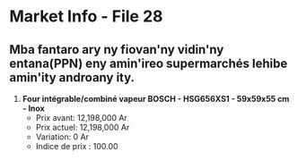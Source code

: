 # Market Info - File 28

## Mba fantaro ary ny fiovan'ny vidin'ny entana(PPN) eny amin'ireo supermarchés lehibe amin'ity androany ity.

1. **Four intégrable/combiné vapeur BOSCH - HSG656XS1 - 59x59x55 cm - Inox**
   - Prix avant: 12,198,000 Ar
   - Prix actuel: 12,198,000 Ar
   - Variation: 0 Ar
   - Indice de prix : 100.00


